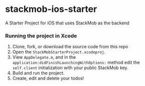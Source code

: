 stackmob-ios-starter
====================

A Starter Project for iOS that uses StackMob as the backend

### Running the project in Xcode

1. Clone, fork, or download the source code from this repo
2. Open the `StackMobStarterProject.xcodeproj`.
3. View `AppDelegate.m`, and in the `application:didFinishLaunchingWithOptions:` method edit the `self.client` initialization with your public StackMob key.
4. Build and run the project.
5. Create, edit and delete your todos!

